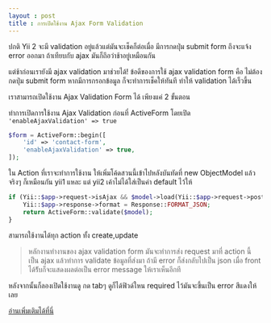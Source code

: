 ```yaml
---
layout : post
title : การเปิดใช้งาน Ajax Form Validation
---
```


ปกติ Yii 2 จะมี validation อยู่แล้วแต่มันจะเช็คก็ต่อเมื่อ มีการกดปุ่ม submit form ถึงจะแจ้ง error ออกมา ถ้าเทียบกับ ajax มันก็ถึอว่าช้าอยู่เหมือนกัน

แต่ช้าก่อนเรายังมี ajax validation มาช่วยได้!   ข้อดีของการใช้ ajax validation form คือ ไม่ต้องกดปุ่ม submit form หากมีการกรอกข้อมูล ก็จะทำการเช็คให้ทันที ทำให้ validation ได้เร็วขึ้น

เราสามารถเปิดใช้งาน Ajax Validation Form ได้ เพียงแค่ 2 ขั้นตอน

ทำการเปิดการใช้งาน Ajax Validation ก่อนที่ ActiveForm โดยเปิด `'enableAjaxValidation' => true`

```php
$form = ActiveForm::begin([
    'id' => 'contact-form',
    'enableAjaxValidation' => true,
]);
```


ใน Action ที่เราจะทำการใช้งาน ให้เพิ่มโค้ดสวนนี้เข้าไปหลังบันทัดที่ new ObjectModel แล้ว จริงๆ ก็เหมือนกัน yii1 แหละ แต่ yii2 เค้าไม่ได้ใส่เป็นค่า default ไว้ให้

```php
if (Yii::$app->request->isAjax && $model->load(Yii::$app->request->post())) {
    Yii::$app->response->format = Response::FORMAT_JSON;
    return ActiveForm::validate($model);
}
```
สามารถใช้งานได้ทุก action ทั้ง create,update

> หลักงานทำงานของ ajax validation form มันจะทำการส่ง request มาที่ action  นี้ เป็น ajax แล้วทำการ validate ข้อมูลที่ส่งมา ถ้ามี error ก็ส่งกลับไปเป็น json เมื่อ front ได้ร้ับก็จะแสดงผลต่อเป็น error message ให้เราเห็นอีกที

หลังจากนั้นก็ลองเปิดใช้งานดู กด tabๆ ดูก็ได้ฟิวด์ใหน required ไว้มันจะขึ้นเป็น error สีแดงให้เลย


[อ่านเพิ่มเติมได้ที่นี่](http://www.yiiframework.com/doc-2.0/guide-input-validation.html#ajax-validation)
